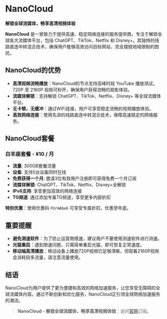 # NanoCloud  
**解锁全球流媒体，畅享高清视频体验**

**NanoCloud** 是一家致力于提供高速、稳定网络连接的服务提供商，专注于解锁全球各大流媒体平台，包括 ChatGPT、TikTok、Netflix 和 Disney+。其独特的线路直连中转混合技术，确保用户能够高效访问目标网站，完全摆脱地域限制的困扰。

## NanoCloud的优势

- **高清视频流畅播放**：NanoCloud的节点支持高峰时段 YouTube 播放测试，720P 至 2160P 视频可秒开，确保用户获得流畅的观影体验。
- **流媒体解锁**：支持解锁 ChatGPT、TikTok、Netflix、Disney+ 等全球流媒体平台。
- **无卡顿，无缓冲**：通过WiFi连接，用户可享受稳定流畅的视频播放体验。
- **高效网络连接**：使用先进的线路直连中转混合技术，保障高速稳定的网络服务。

## NanoCloud套餐

### **白羊座套餐 - ¥10 / 月**

- **流量**: 300GB套餐流量
- **设备**: 支持5台设备同时在线
- **免费获得一个月**: 邀请3位有效用户注册即可获得免费一个月订阅
- **流媒体解锁**: ChatGPT、TikTok、Netflix、Disney+全解锁
- **IPv6支持**: 享受更加高效的网络连接
- **TG频道**: 通过添加专属TG频道，享受更多内部折扣

**特别优惠**：使用优惠码 `FOrHAbe6` 可享受专属折扣，优惠至年底。

## 重要提醒

- **避免测速软件**：为了防止运营商限速，建议用户不要使用测速软件进行测速。
- **光猫重启**：遇到限速问题，只需简单重启光猫，即可恢复正常速度。
- **移动端高清播放**：移动设备上播放720P视频已足够清晰，但观看2160P视频会消耗较多流量，请注意流量使用。

## 结语

NanoCloud为用户提供了更为便捷和高效的网络加速服务，让您享受无障碍的全球流媒体内容。通过不断创新和优化服务，NanoCloud正引领全球网络加速服务的潮流。

> **NanoCloud - 解锁全球流媒体，畅享高清视频体验**：访问[官网](https://jump.p6p.net/109)订阅。
